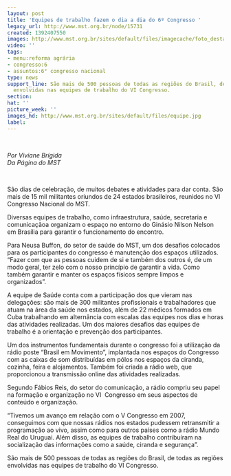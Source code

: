 ```yaml
---
layout: post
title: 'Equipes de trabalho fazem o dia a dia do 6º Congresso '
legacy_url: http://www.mst.org.br/node/15731
created: 1392407550
images: http://www.mst.org.br/sites/default/files/imagecache/foto_destaque/equipe.jpg
video: ''
tags:
- menu:reforma agrária
- congresso:6
- assuntos:6° congresso nacional
type: news
support_line: São mais de 500 pessoas de todas as regiões do Brasil, de todas as regiões
  envolvidas nas equipes de trabalho do VI Congresso.
section: 
hat: ''
picture_week: ''
images_hd: http://www.mst.org.br/sites/default/files/equipe.jpg
label: 
---
```

<p>&nbsp;</p><p><em>Por Viviane Brígida<br>Da Página do MST</em></p><p>&nbsp;</p><p>São dias de celebração, de muitos debates e atividades para dar conta. São mais de 15 mil militantes oriundos de 24 estados brasileiros, reunidos no VI Congresso Nacional do MST.</p><p>Diversas equipes de trabalho, como infraestrutura, saúde, secretaria e comunicaçãoa organizam o espaço no entorno do Ginásio Nilson Nelson em Brasília para garantir o funcionamento do encontro.</p><p>Para Neusa Buffon, do setor de saúde do MST, um dos desafios colocados para os participantes do congresso é manutenção dos espaços utilizados. “Fazer com que as pessoas cuidem de si e também dos outros é, de um modo geral, ter zelo com o nosso princípio de garantir a vida. Como também garantir e manter os espaços físicos sempre limpos e organizados”.</p><p>A equipe de Saúde conta com a participação dos que vieram nas delegações: são mais de 300 militantes profissionais e trabalhadores que atuam na área da saúde nos estados, além de 22 médicos formados em Cuba trabalhando em alternância com escalas das equipes nos dias e horas das atividades realizadas. Um dos maiores desafios das equipes de trabalho é a orientação e prevenção dos participantes.</p><p>Um dos instrumentos fundamentais durante o congresso foi a utilização da rádio poste “Brasil em Movimento”, implantada nos espaços do Congresso com as caixas de som distribuídas em pólos nos espaços da ciranda, cozinha, feira e alojamentos. Também foi criada a rádio web, que proporcionou a transmissão online das atividades realizadas.</p><p>Segundo Fábios Reis, do setor do comunicação, a rádio compriu seu papel na formação e organização no VI &nbsp;Congresso em seus aspectos de conteúdo e organização.&nbsp;</p><p>“Tivemos um avanço em relação com o V Congresso em 2007, conseguimos com que nossas rádios nos estados pudessem retransmitir a programação ao vivo, assim como para outros países como a rádio Mundo Real do Uruguai. Além disso, as equipes de trabalho contribuíram na socialização das informações como a saúde, ciranda e segurança”.&nbsp;</p><p>São mais de 500 pessoas de todas as regiões do Brasil, de todas as regiões envolvidas nas equipes de trabalho do VI Congresso.</p><p><span class="Apple-tab-span" style="white-space:pre">	</span></p><div>&nbsp;</div>
